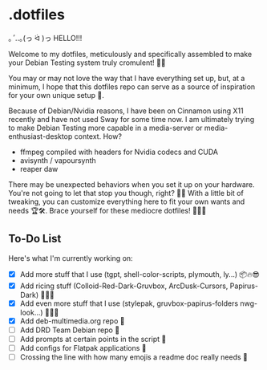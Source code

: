 # .dotfiles

｡*ﾟ.*.｡(っ ᐛ )っ HELLO!!!

Welcome to my dotfiles, meticulously and specifically assembled to make your Debian Testing system truly cromulent! 🎉🥂

You may or may not love the way that I have everything set up, but, at a minimum, I hope that this dotfiles repo can serve as a source of inspiration for your own unique setup 🦄. 

Because of Debian/Nvidia reasons, I have been on Cinnamon using X11 recently and have not used Sway for some time now. I am ultimately trying to make Debian Testing more capable in a media-server or media-enthusiast-desktop context. How?

- ffmpeg compiled with headers for Nvidia codecs and CUDA
- avisynth / vapoursynth
- reaper daw

There may be unexpected behaviors when you set it up on your hardware. You're not going to let that stop you though, right? 🧠💫 With a little bit of tweaking, you can customize everything here to fit your own wants and needs 🏆🛠️. Brace yourself for these mediocre dotfiles! 🙌🎉✨

## To-Do List

Here's what I'm currently working on:

- [x] Add more stuff that I use (tgpt, shell-color-scripts, plymouth, ly...) 📦🔥😎
- [x] Add ricing stuff (Colloid-Red-Dark-Gruvbox, ArcDusk-Cursors, Papirus-Dark) 🌈🍚🌺
- [x] Add even more stuff that I use (stylepak, gruvbox-papirus-folders nwg-look...) 🎀🎨🤩
- [x] Add deb-multimedia.org repo 💽
- [ ] Add DRD Team Debian repo 💽
- [ ] Add prompts at certain points in the script 🧐
- [ ] Add configs for Flatpak applications 🧩
- [ ] Crossing the line with how many emojis a readme doc really needs 💩
